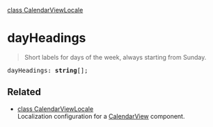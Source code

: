 [class CalendarViewLocale](CalendarViewLocale.md)

# dayHeadings

> Short labels for days of the week, always starting from Sunday.

<pre class="docgen_signature">dayHeadings: <b>string</b>[];</pre>

## Related

- [<!--{ref:class}-->class CalendarViewLocale](CalendarViewLocale.md) \
    Localization configuration for a [CalendarView](CalendarView.md) component.
